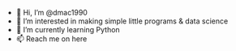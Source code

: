- 👋 Hi, I’m @dmac1990
- 👀 I’m interested in making simple little programs & data science
- 🌱 I’m currently learning Python
- 📫 Reach me on here

<!---
dmac1990/dmac1990 is a ✨ special ✨ repository because its `README.md` (this file) appears on your GitHub profile.
You can click the Preview link to take a look at your changes.
--->
